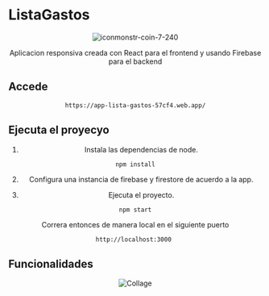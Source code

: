 <div style="text-align: center;">
<h1 align="left"> ListaGastos </h1>

![iconmonstr-coin-7-240](https://github.com/user-attachments/assets/c95674a5-2763-4c85-bde7-943731c0d98b)

<p> Aplicacion responsiva creada con React para el frontend y usando Firebase para el backend </p>

<h2 align="left"> Accede </h2>

``` https://app-lista-gastos-57cf4.web.app/ ```

<h2 align="left"> Ejecuta el proyecyo </h2>

1. Instala las dependencias de node.

```npm install```

2. Configura una instancia de firebase y firestore de acuerdo a la app.

3. Ejecuta el proyecto.

```npm start```

<p> Correra entonces de manera local en el siguiente puerto </p>

```http://localhost:3000 ```

<h2 align="left"> Funcionalidades </h2>

![Collage](https://github.com/user-attachments/assets/480eea41-3376-43e5-b4a3-3c1858cdb97b)



